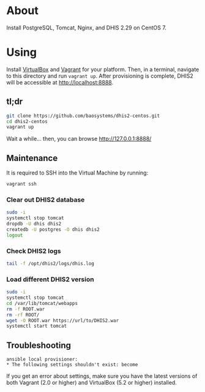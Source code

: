 # About

Install PostgreSQL, Tomcat, Nginx, and DHIS 2.29 on CentOS 7.

# Using

Install [VirtualBox](https://www.virtualbox.org/wiki/Downloads) and [Vagrant](https://www.vagrantup.com/downloads.html) for your platform. Then, in a terminal, navigate to this directory and run `vagrant up`. After provisioning is complete, DHIS2 will be accessible at [http://localhost:8888](http://localhost:8888).

## tl;dr

```bash
git clone https://github.com/baosystems/dhis2-centos.git
cd dhis2-centos
vagrant up
```

Wait a while... then, you can browse http://127.0.0.1:8888/


## Maintenance

It is required to SSH into the Virtual Machine by running:

```bash
vagrant ssh
```

### Clear out DHIS2 database

```bash
sudo -i
systemctl stop tomcat
dropdb -U dhis dhis2
createdb -U postgres -O dhis dhis2
logout
```

### Check DHIS2 logs

```bash
tail -f /opt/dhis2/logs/dhis.log
```

### Load different DHIS2 version

```bash
sudo -i
systemctl stop tomcat
cd /var/lib/tomcat/webapps
rm -f ROOT.war
rm -rf ROOT/
wget -O ROOT.war https://url/to/DHIS2.war
systemctl start tomcat
```

## Troubleshooting

```
ansible local provisioner:
* The following settings shouldn't exist: become
```

If you get an error about settings, make sure you have the latest versions of both Vagrant (2.0 or higher) and VirtualBox (5.2 or higher) installed.
